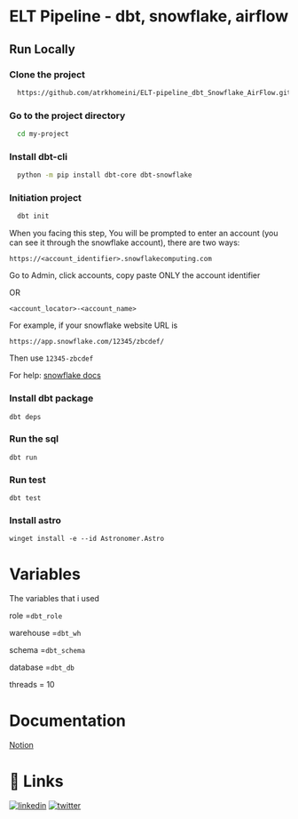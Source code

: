 # ELT Pipeline - dbt, snowflake, airflow

## Run Locally

### Clone the project

```bash
  https://github.com/atrkhomeini/ELT-pipeline_dbt_Snowflake_AirFlow.git
```

### Go to the project directory

```bash
  cd my-project
```

### Install dbt-cli

```bash
  python -m pip install dbt-core dbt-snowflake
```

### Initiation project

```bash
  dbt init
```
When you facing this step, You will be prompted to enter an account (you can see it through the snowflake account), there are two ways:

```https://<account_identifier>.snowflakecomputing.com```

Go to Admin, click accounts, copy paste ONLY the account identifier

OR

```<account_locator>-<account_name>```

For example, if your snowflake website URL is

```https://app.snowflake.com/12345/zbcdef/``` 

Then use ```12345-zbcdef```

For help: [snowflake docs](https://docs.snowflake.com/en/user-guide/admin-account-identifier)

### Install dbt package
```
dbt deps
```
### Run the sql
```
dbt run
```
### Run test
```
dbt test
```
### Install astro
```
winget install -e --id Astronomer.Astro
```

# Variables

The variables that i used

role =`dbt_role`

warehouse =`dbt_wh`

schema =`dbt_schema`

database =`dbt_db`

threads = 10


# Documentation

[Notion](https://classic-green-151.notion.site/ELT-Pipeline-70e230c471204b94841e7711c2873bdc)


# 🔗 Links
[![linkedin](https://img.shields.io/badge/linkedin-0A66C2?style=for-the-badge&logo=linkedin&logoColor=white)](www.linkedin.com/in/ayat-tulloh-rk)
[![twitter](https://img.shields.io/badge/twitter-1DA1F2?style=for-the-badge&logo=twitter&logoColor=white)](https://twitter.com/atrkhomeini)


